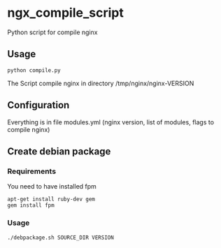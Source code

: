 # ngx_compile_script
Python script for compile nginx
## Usage
```
python compile.py
```
The Script compile nginx in directory /tmp/nginx/nginx-VERSION
## Configuration
Everything is in file modules.yml (nginx version, list of modules,  flags to compile nginx)

## Create debian package
### Requirements
You need to have installed fpm
```
apt-get install ruby-dev gem
gem install fpm
```
### Usage
```
./debpackage.sh SOURCE_DIR VERSION
```


